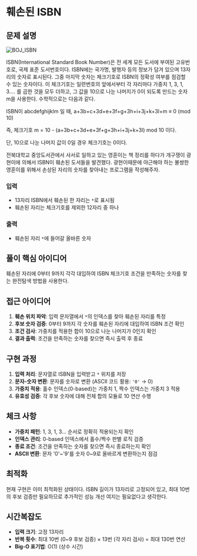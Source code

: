 # 훼손된 ISBN

## 문제 설명

![BOJ_ISBN](https://onlinejudgeimages.s3-ap-northeast-1.amazonaws.com/problem/14626/1.png)

ISBN(International Standard Book Number)은 전 세계 모든 도서에 부여된 고유번호로, 국제 표준 도서번호이다. ISBN에는 국가명, 발행자 등의 정보가 담겨 있으며 13자리의 숫자로 표시된다. 그중 마지막 숫자는 체크기호로 ISBN의 정확성 여부를 점검할 수 있는 숫자이다. 이 체크기호는 일련번호의 앞에서부터 각 자리마다 가중치 1, 3, 1, 3…. 를 곱한 것을 모두 더하고, 그 값을 10으로 나눈 나머지가 0이 되도록 만드는 숫자 m을 사용한다. 수학적으로는 다음과 같다.

ISBN이 abcdefghijklm 일 때, a+3b+c+3d+e+3f+g+3h+i+3j+k+3l+m ≡ 0 (mod 10)

즉, 체크기호 m = 10 - (a+3b+c+3d+e+3f+g+3h+i+3j+k+3l) mod 10 이다.

단, 10으로 나눈 나머지 값이 0일 경우 체크기호는 0이다.

전북대학교 중앙도서관에서 사서로 일하고 있는 영훈이는 책 정리를 하다가 개구쟁이 광현이에 의해서 ISBN이 훼손된 도서들을 발견했다. 광현이때문에 야근해야 하는 불쌍한 영훈이를 위해서 손상된 자리의 숫자를 찾아내는 프로그램을 작성해주자.

### 입력
- 13자리 ISBN에서 훼손된 한 자리는 `*`로 표시됨
- 훼손된 자리는 체크기호를 제외한 12자리 중 하나

### 출력
- 훼손된 자리 `*`에 들어갈 올바른 숫자

## 풀이 핵심 아이디어

훼손된 자리에 0부터 9까지 각각 대입하여 ISBN 체크기호 조건을 만족하는 숫자를 찾는 완전탐색 방법을 사용한다.

## 접근 아이디어
1. **훼손 위치 파악**: 입력 문자열에서 `*`의 인덱스를 찾아 훼손된 자리를 특정
2. **후보 숫자 검증**: 0부터 9까지 각 숫자를 훼손된 자리에 대입하여 ISBN 조건 확인
3. **조건 검사**: 가중치를 적용한 합이 10으로 나눈 나머지가 0인지 확인
4. **결과 출력**: 조건을 만족하는 숫자를 찾으면 즉시 출력 후 종료

## 구현 과정
1. **입력 처리**: 문자열로 ISBN을 입력받고 `*` 위치를 저장
2. **문자-숫자 변환**: 문자를 숫자로 변환 (ASCII 코드 활용: `'0'` → 0)
3. **가중치 적용**: 홀수 인덱스(0-based)는 가중치 1, 짝수 인덱스는 가중치 3 적용
4. **유효성 검증**: 각 후보 숫자에 대해 전체 합의 모듈로 10 연산 수행

## 체크 사항
- **가중치 패턴**: 1, 3, 1, 3... 순서로 정확히 적용되는지 확인
- **인덱스 관리**: 0-based 인덱스에서 홀수/짝수 판별 로직 검증
- **종료 조건**: 조건을 만족하는 숫자를 찾으면 즉시 종료하는지 확인
- **ASCII 변환**: 문자 '0'~'9'를 숫자 0~9로 올바르게 변환하는지 점검

## 최적화
현재 구현은 이미 최적화된 상태이다. ISBN 길이가 13자리로 고정되어 있고, 최대 10번의 후보 검증만 필요하므로 추가적인 성능 개선 여지는 필요없다고 생각한다.

## 시간복잡도
- **입력 크기**: 고정 13자리
- **반복 횟수**: 최대 10번 (0~9 후보 검증) × 13번 (각 자리 검사) = 최대 130번 연산
- **Big-O 표기법**: O(1) (상수 시간)